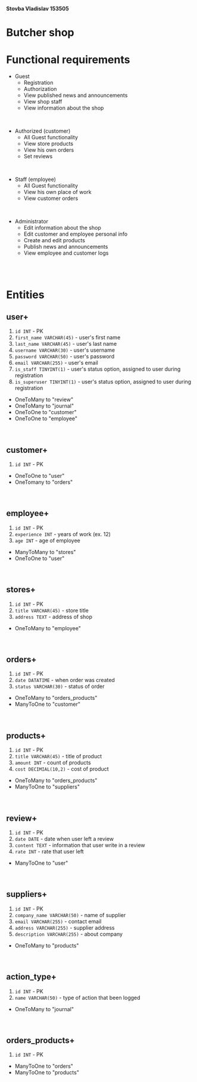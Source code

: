 **Stovba Vladislav 153505**
# Butcher shop

# Functional requirements
* Guest
  * Registration
  * Authorization
  * View published news and announcements
  * View shop staff
  * View information about the shop

</br>

* Authorized (customer)
  * All Guest functionality
  * View store products
  * View his own orders
  * Set reviews

    
</br>

* Staff (employee)
  * All Guest functionality
  * View his own place of work
  * View customer orders

</br>

* Administrator
  * Edit information about the shop
  * Edit customer and employee personal info
  * Create and edit products
  * Publish news and announcements
  * View employee and customer logs

</br>
</br>

# Entities
## user+
1. `id INT` - PK
2. `first_name VARCHAR(45)` - user's first name
3. `last_name VARCHAR(45)` - user's last name
4. `username VARCHAR(30)` - user's username
5. `password VARCHAR(50)` - user's password
6. `email VARCHAR(255)` - user's email
7. `is_staff TINYINT(1)` - user's status option, assigned to user during registration
8. `is_superuser TINYINT(1)` - user's status option, assigned to user during registration

* OneToMany to "review"
* OneToMany to "journal"
* OneToOne to "customer"
* OneToOne to "employee"
  </br>
  </br>
  </br>

  
## customer+
1. `id INT` - PK
* OneToOne to "user"
* OneTomany to "orders"
  </br>
  </br>
  </br>


## employee+
1. `id INT` - PK
2. `experience INT` - years of work (ex. 12)
3. `age INT` - age of employee

* ManyToMany to "stores"
* OneToOne to "user"
  </br>
  </br>
  </br>

  
## stores+
1. `id INT` - PK
2. `title VARCHAR(45)` - store title
3. `address TEXT` - address of shop
* OneToMany to "employee"
  </br>
  </br>
  </br>


## orders+
1. `id INT` - PK
2. `date DATATIME` - when order was created
3. `status VARCHAR(30)` - status of order

* OneToMany to "orders_products"
* ManyToOne to "customer"
  </br>
  </br>
  </br>


## products+
1. `id INT` - PK
2. `title VARCHAR(45)` - title of product
3. `amount INT` - count of products
4. `cost DECIMIAL(10,2)` - cost of product

* OneToMany to "orders_products"
* ManyToOne to "suppliers"
  </br>
  </br>
  </br>


## review+
1. `id INT` - PK
2. `date DATE` - date when user left a review
3. `content TEXT` - information that user write in a review
4. `rate INT` -  rate that user left

* ManyToOne to "user"
  </br>
  </br>
  </br>


## suppliers+
1. `id INT` - PK
2. `company_name VARCHAR(50)` - name of supplier
3. `email VARCHAR(255)` - contact email
4. `address VARCHAR(255)` - supplier address
5. `description VARCHAR(255)` - about company

* OneToMany to "products"
  </br>
  </br>
  </br>



## action_type+
1. `id INT` - PK
2. `name VARCHAR(50)` - type of action that been logged

* OneToMany to "journal"
  </br>
  </br>
  </br>


## orders_products+
1. `id INT` - PK

* ManyToOne to "orders"
* ManyToOne to "products"
  </br>
  </br>
  </br>



   



   
